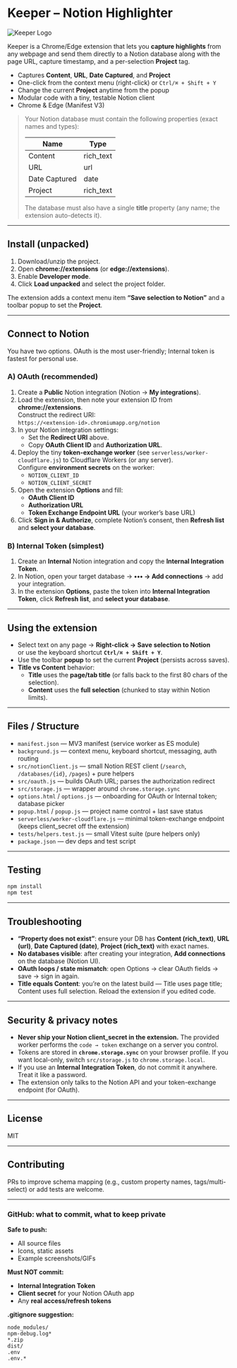 # Keeper – Notion Highlighter

![Keeper Logo](docs/icons/icon128.png)


Keeper is a Chrome/Edge extension that lets you **capture highlights** from any webpage and send them directly to a Notion database along with the page URL, capture timestamp, and a per-selection **Project** tag.

- Captures **Content**, **URL**, **Date Captured**, and **Project**
- One-click from the context menu (right-click) or `Ctrl/⌘ + Shift + Y`
- Change the current **Project** anytime from the popup
- Modular code with a tiny, testable Notion client
- Chrome & Edge (Manifest V3)

> Your Notion database must contain the following properties (exact names and types):
>
> | Name          | Type       |
> |---------------|------------|
> | Content       | rich_text  |
> | URL           | url        |
> | Date Captured | date       |
> | Project       | rich_text  |
>
> The database must also have a single **title** property (any name; the extension auto-detects it).

---

## Install (unpacked)

1. Download/unzip the project.
2. Open **chrome://extensions** (or **edge://extensions**).
3. Enable **Developer mode**.
4. Click **Load unpacked** and select the project folder.

The extension adds a context menu item **“Save selection to Notion”** and a toolbar popup to set the **Project**.

---

## Connect to Notion

You have two options. OAuth is the most user-friendly; Internal token is fastest for personal use.

### A) OAuth (recommended)

1. Create a **Public** Notion integration (Notion → **My integrations**).
2. Load the extension, then note your extension ID from **chrome://extensions**.  
   Construct the redirect URI:  
   `https://<extension-id>.chromiumapp.org/notion`
3. In your Notion integration settings:
   - Set the **Redirect URI** above.
   - Copy **OAuth Client ID** and **Authorization URL**.
4. Deploy the tiny **token-exchange worker** (see `serverless/worker-cloudflare.js`) to Cloudflare Workers (or any server).  
   Configure **environment secrets** on the worker:
   - `NOTION_CLIENT_ID`
   - `NOTION_CLIENT_SECRET`
5. Open the extension **Options** and fill:
   - **OAuth Client ID**
   - **Authorization URL**
   - **Token Exchange Endpoint URL** (your worker’s base URL)
6. Click **Sign in & Authorize**, complete Notion’s consent, then **Refresh list** and **select your database**.

### B) Internal Token (simplest)

1. Create an **Internal** Notion integration and copy the **Internal Integration Token**.
2. In Notion, open your target database → **••• → Add connections** → add your integration.
3. In the extension **Options**, paste the token into **Internal Integration Token**, click **Refresh list**, and **select your database**.

---

## Using the extension

- Select text on any page → **Right-click → Save selection to Notion**  
  or use the keyboard shortcut **`Ctrl/⌘ + Shift + Y`**.
- Use the toolbar **popup** to set the current **Project** (persists across saves).
- **Title vs Content** behavior:
  - **Title** uses the **page/tab title** (or falls back to the first 80 chars of the selection).
  - **Content** uses the **full selection** (chunked to stay within Notion limits).

---

## Files / Structure

- `manifest.json` — MV3 manifest (service worker as ES module)
- `background.js` — context menu, keyboard shortcut, messaging, auth routing
- `src/notionClient.js` — small Notion REST client (`/search`, `/databases/{id}`, `/pages`) + pure helpers
- `src/oauth.js` — builds OAuth URL; parses the authorization redirect
- `src/storage.js` — wrapper around `chrome.storage.sync`
- `options.html` / `options.js` — onboarding for OAuth or Internal token; database picker
- `popup.html` / `popup.js` — project name control + last save status
- `serverless/worker-cloudflare.js` — minimal token-exchange endpoint (keeps client_secret off the extension)
- `tests/helpers.test.js` — small Vitest suite (pure helpers only)
- `package.json` — dev deps and test script

---

## Testing

```bash
npm install
npm test
```

---

## Troubleshooting

- **“Property does not exist”**: ensure your DB has **Content (rich_text)**, **URL (url)**, **Date Captured (date)**, **Project (rich_text)** with exact names.
- **No databases visible**: after creating your integration, **Add connections** on the database (Notion UI).
- **OAuth loops / state mismatch**: open Options → clear OAuth fields → save → sign in again.
- **Title equals Content**: you’re on the latest build — Title uses page title; Content uses full selection. Reload the extension if you edited code.

---

## Security & privacy notes

- **Never ship your Notion client_secret in the extension.** The provided worker performs the `code → token` exchange on a server you control.
- Tokens are stored in **`chrome.storage.sync`** on your browser profile. If you want local-only, switch `src/storage.js` to `chrome.storage.local`.
- If you use an **Internal Integration Token**, do not commit it anywhere. Treat it like a password.
- The extension only talks to the Notion API and your token-exchange endpoint (for OAuth).

---

## License

MIT

---

## Contributing

PRs to improve schema mapping (e.g., custom property names, tags/multi-select) or add tests are welcome.

---

### GitHub: what to commit, what to keep private

**Safe to push:**
- All source files
- Icons, static assets
- Example screenshots/GIFs

**Must NOT commit:**
- **Internal Integration Token**
- **Client secret** for your Notion OAuth app
- Any **real access/refresh tokens**

**.gitignore suggestion:**
```
node_modules/
npm-debug.log*
*.zip
dist/
.env
.env.*
```
